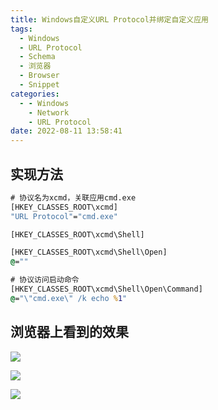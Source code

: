 ```yaml
---
title: Windows自定义URL Protocol并绑定自定义应用
tags:
  - Windows
  - URL Protocol
  - Schema
  - 浏览器
  - Browser
  - Snippet
categories:
  - - Windows
    - Network
    - URL Protocol
date: 2022-08-11 13:58:41
---
```



## 实现方法

```bat
# 协议名为xcmd，关联应用cmd.exe
[HKEY_CLASSES_ROOT\xcmd]
"URL Protocol"="cmd.exe"

[HKEY_CLASSES_ROOT\xcmd\Shell]

[HKEY_CLASSES_ROOT\xcmd\Shell\Open]
@=""

# 协议访问启动命令
[HKEY_CLASSES_ROOT\xcmd\Shell\Open\Command]
@="\"cmd.exe\" /k echo %1"
```

## 浏览器上看到的效果

![](/images/post/windows_custom_url_protocol/custom_url_protocol_effect_1.png)

![](/images/post/windows_custom_url_protocol/custom_url_protocol_effect_2.png)

![](/images/post/windows_custom_url_protocol/custom_url_protocol_effect_3.png)